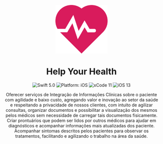 <div align = "center">
<img src="Assets/Logo.png" width="170" />
</div>

# <div align = "center"> Help Your Health </div>

<p></p>
<p align="center">
<img src="https://img.shields.io/badge/java-brightgreen.svg" alt="Swift 5.0"/>
<img src="https://img.shields.io/badge/platform-Android-purple.svg" alt="Platform: iOS"/>
<img src="https://img.shields.io/badge/AndroidStudio-orange.svg" alt="xCode 11"/>
<img src="https://img.shields.io/badge/Android-4-blue.svg" alt="iOS 13"/>
</a>
</p>

<p align="center"> Oferecer serviços de Integração de Informações Clínicas sobre o paciente com agilidade e baixo custo, agregando valor e inovação ao setor da saúde e respeitando a privacidade de nossos clientes, com intuito de agilizar consultas, organizar documentos e possibilitar a visualização dos mesmos pelos médicos sem necessidade de carregar tais documentos fisicamente. Criar prontuários que podem ser lidos por outros médicos para ajudar em diagnósticos e acompanhar informações mais atualizadas dos paciente. Acompanhar sintomas descritos pelos pacientes para observar os tratamentos, facilitando e agilizando o trabalho na área da saúde. </p>

